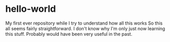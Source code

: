 # hello-world
My first ever repository while I try to understand how all this works
So this all seems fairly straightforward. I don't know why I'm only just now learning this stuff. Probably would have been very useful in the past.
